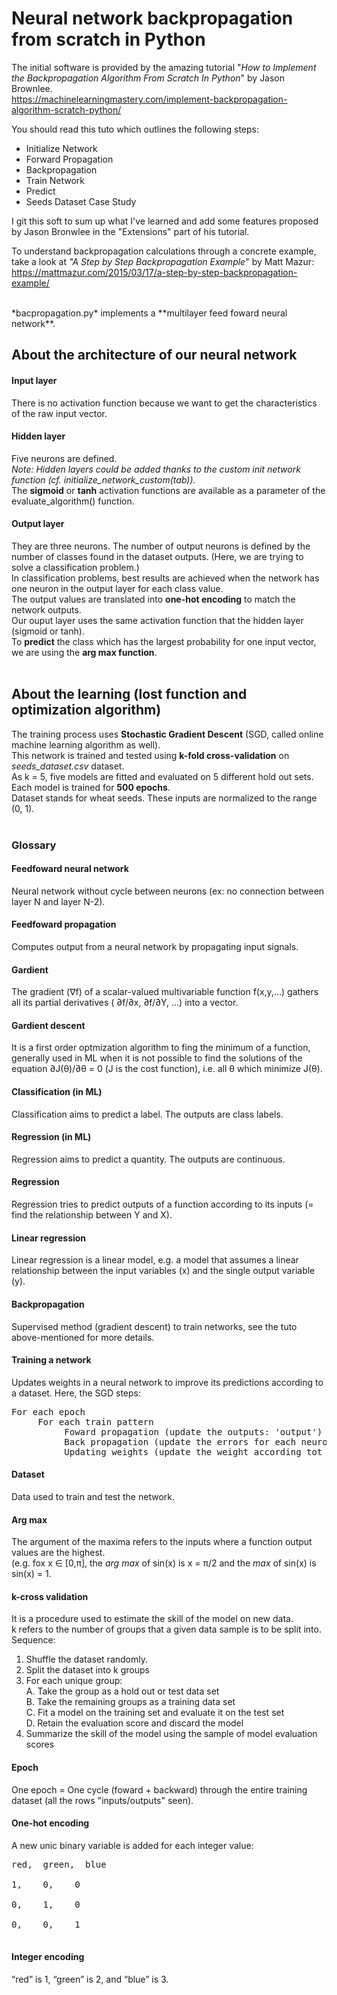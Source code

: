 # Neural network backpropagation from scratch in Python

The initial software is provided by the amazing tutorial "*How to Implement the Backpropagation Algorithm From Scratch In Python*" by Jason Brownlee.<br>
https://machinelearningmastery.com/implement-backpropagation-algorithm-scratch-python/

You should read this tuto which outlines the following steps:<br>
- Initialize Network
- Forward Propagation
- Backpropagation
- Train Network
- Predict
- Seeds Dataset Case Study

I git this soft to sum up what I've learned and add some features proposed by Jason Bronwlee in the "Extensions" part of his tutorial.<br>

To understand backpropagation calculations through a concrete example, take a look at *"A Step by Step Backpropagation Example*" by Matt Mazur:<br>
https://mattmazur.com/2015/03/17/a-step-by-step-backpropagation-example/

<br>
*bacpropagation.py* implements a **multilayer feed foward neural network**.

## About the architecture of our neural network
#### Input layer
There is no activation function because we want to get the characteristics of the raw input vector.

#### Hidden layer
Five neurons are defined.<br>
*Note: Hidden layers could be added thanks to the custom init network function (cf. initialize_network_custom(tab)).*<br>
The **sigmoid** or **tanh** activation functions are available as a parameter of the evaluate_algorithm() function.

#### Output layer
They are three neurons. The number of output neurons is defined by the number of classes found in the dataset outputs. (Here, we are trying to solve a classification problem.) <br>
In classification problems, best results are achieved when the network has one neuron in the output layer for each class value.<br>
The output values are translated into **one-hot encoding** to match the network outputs.<br>
Our ouput layer uses the same activation function that the hidden layer (sigmoid or tanh).<br>
To **predict** the class which has the largest probability for one input vector, we are using the **arg max function**.<br><br>

## About the learning (lost function and optimization algorithm)
The training process uses **Stochastic Gradient Descent** (SGD, called online machine learning algorithm as well).<br>
This network is trained and tested using **k-fold cross-validation** on *seeds_dataset.csv* dataset.<br>
As k = 5, five models are fitted and evaluated on 5 different hold out sets. Each model is trained for **500 epochs**.<br>
Dataset stands for wheat seeds. These inputs are normalized to the range (0, 1).<br><br>

### Glossary

#### Feedfoward neural network
Neural network without cycle between neurons (ex: no connection between layer N and layer N-2).

#### Feedfoward propagation
Computes output from a neural network by propagating input signals.

#### Gardient
The gradient (∇f) of a scalar-valued multivariable function f(x,y,…) gathers all its partial derivatives (
∂f/∂x, ∂f/∂Y, ...) into a vector.

#### Gardient descent 
It is a first order optmization algorithm to fing the minimum of a function, generally used in ML when it is not possible to find the solutions of the equation ∂J(θ)/∂θ = 0 (J is the cost function), i.e. all θ which minimize J(θ).

#### Classification (in ML)
Classification aims to predict a label. The outputs are class labels.

#### Regression (in ML)
Regression aims to predict a quantity. The outputs are continuous.

#### Regression
Regression tries to predict outputs of a function according to its inputs (= find the relationship between Y and X).

#### Linear regression
Linear regression is a linear model, e.g. a model that assumes a linear relationship between the input variables (x) and the single output variable (y).

#### Backpropagation
Supervised method (gradient descent) to train networks, see the tuto above-mentioned for more details.

#### Training a network
Updates weights in a neural network to improve its predictions according to a dataset. Here, the SGD steps:<br>
<pre>
For each epoch
     For each train pattern
          Foward propagation (update the outputs: 'output')
          Back propagation (update the errors for each neuron: 'delta')
          Updating weights (update the weight according tot the errors: 'weights')
</pre>
#### Dataset
Data used to train and test the network.

#### Arg max
The argument of the maxima refers to the inputs where a function output values are the highest.<br>
(e.g. fox x ∈ [0,π], the *arg max* of sin(x) is x = π/2 and the *max* of sin(x) is sin(x) = 1.

#### k-cross validation
It is a procedure used to estimate the skill of the model on new data.<br>
k refers to the number of groups that a given data sample is to be split into.
Sequence:
1. Shuffle the dataset randomly.
2. Split the dataset into k groups
3. For each unique group:<br>
     A. Take the group as a hold out or test data set<br>
     B. Take the remaining groups as a training data set<br>
     C. Fit a model on the training set and evaluate it on the test set<br>
     D. Retain the evaluation score and discard the model<br>
4. Summarize the skill of the model using the sample of model evaluation scores

#### Epoch
One epoch = One cycle (foward + backward) through the entire training dataset (all the rows "inputs/outputs" seen).

#### One-hot encoding
A new unic binary variable is added for each integer value:<br>
<pre>
red,  green,  blue<br>
1,    0,    0<br>
0,    1,    0<br>
0,    0,    1<br>
</pre>

#### Integer encoding
“red” is 1, “green” is 2, and “blue” is 3.
